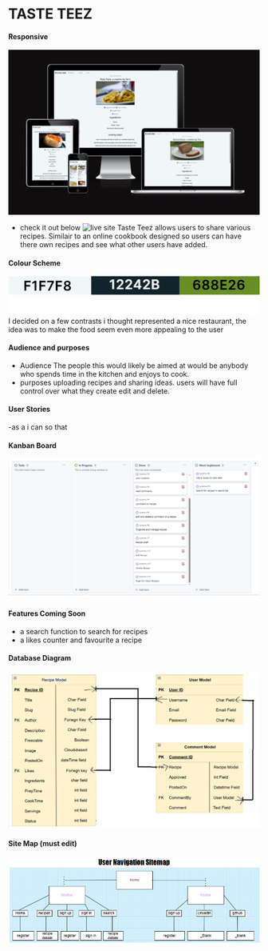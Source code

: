 # TASTE TEEZ
#### Responsive
![responsive examples](./readmeimages/misc/responsiv.png)
- check it out below
![live site](heroku.vo)
Taste Teez allows users to share various recipes. Similair to an online cookbook designed so users can have there own recipes and see what other users have added.
#### Colour Scheme
![F1F7F8 12242B 688E26](./readmeimages/misc/coolors.png)
I decided on a few contrasts i thought represented a nice restaurant, the idea was to make the food seem even more appealing to the user
#### Audience and purposes
- Audience
The people this would likely be aimed at would be anybody who spends time in the kitchen and enjoys to cook. 
- purposes
uploading recipes and sharing ideas. users will have full control over what they create edit and delete.
#### User Stories
-as a i can so that
#### Kanban Board
![kanban board](./readmeimages/misc/kanbanboard.png)
#### Features Coming Soon
- a search function to search for recipes
- a likes counter and favourite a recipe
#### Database Diagram
![database diagram](./readmeimages/misc/datadiagram.png)
#### Site Map (must edit)
![Site map](./readmeimages/misc/sitemap.png)